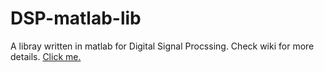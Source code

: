 # DSP-matlab-lib
A libray written in matlab for Digital Signal Procssing.
Check wiki for more details. [Click me.](https://github.com/dinhanhx/DSP-matlab-lib/wiki)
